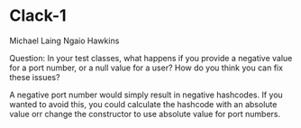 # Clack-1

Michael Laing
Ngaio Hawkins

Question:  In your test classes, what happens if you provide a negative value for a port
number, or a null value for a user? How do you think you can fix these issues?

A negative port number would simply result in negative hashcodes. If you wanted to avoid this, you could calculate the hashcode with an absolute value orr change the constructor to use absolute value for port numbers.
